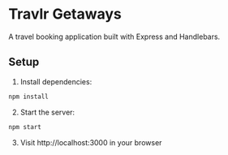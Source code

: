 # Travlr Getaways

A travel booking application built with Express and Handlebars.

## Setup

1. Install dependencies:
```bash
npm install
```

2. Start the server:
```bash
npm start
```

3. Visit http://localhost:3000 in your browser
